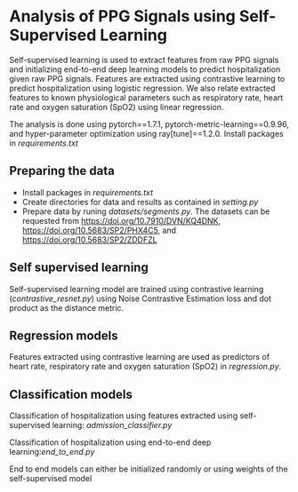 # Analysis of PPG Signals using Self-Supervised Learning

Self-supervised learning is used to extract features from raw PPG signals and initializing end-to-end deep learning models to predict hospitalization given raw PPG signals. Features are extracted using contrastive learning to predict hospitalization using logistic regression. We also relate extracted features to known physiological parameters such as respiratory rate, heart rate and oxygen saturation (SpO2) using linear regression.


The analysis is done using pytorch==1.7.1, pytorch-metric-learning==0.9.96, and hyper-parameter optimization using ray[tune]==1.2.0.
Install packages in *requirements.txt*

## Preparing the data
- Install packages in *requirements.txt* 
- Create directories for data and results as contained in *setting.py*
- Prepare data by runing *datasets/segments.py*. The datasets can be requested from https://doi.org/10.7910/DVN/KQ4DNK, https://doi.org/10.5683/SP2/PHX4C5, and https://doi.org/10.5683/SP2/ZDDFZL

## Self supervised learning
Self-supervised learning model are trained using contrastive learning (*contrastive_resnet.py*) using Noise Contrastive Estimation loss and dot product as the distance metric.

## Regression models
Features extracted using contrastive learning are used as predictors of heart rate, respiratory rate and oxygen saturation (SpO2) in *regression.py*.

## Classification models
Classification of hospitalization using features extracted using self-supervised learning: *admission_classifier.py*

Classification of hospitalization using end-to-end deep learning:*end_to_end.py*


End to end models can either be initialized randomly or using weights of the self-supervised model
